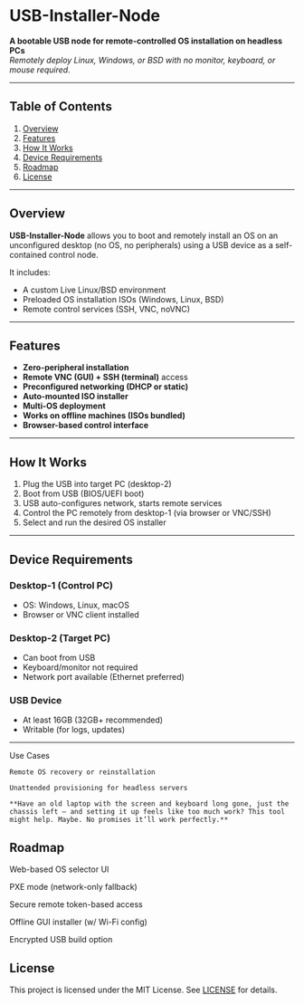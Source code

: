 # USB-Installer-Node

**A bootable USB node for remote-controlled OS installation on headless PCs**  
_Remotely deploy Linux, Windows, or BSD with no monitor, keyboard, or mouse required._

---

## Table of Contents

1. [Overview](#overview)  
2. [Features](#features)  
3. [How It Works](#how-it-works)  
4. [Device Requirements](#device-requirements)  
5. [Roadmap](#roadmap)  
6. [License](#license)

---

## Overview

**USB-Installer-Node** allows you to boot and remotely install an OS on an unconfigured desktop (no OS, no peripherals) using a USB device as a self-contained control node.

It includes:
- A custom Live Linux/BSD environment
- Preloaded OS installation ISOs (Windows, Linux, BSD)
- Remote control services (SSH, VNC, noVNC)

---

## Features

- **Zero-peripheral installation**  
- **Remote VNC (GUI) + SSH (terminal)** access  
- **Preconfigured networking (DHCP or static)**  
- **Auto-mounted ISO installer**  
- **Multi-OS deployment**  
- **Works on offline machines (ISOs bundled)**  
- **Browser-based control interface**

---

## How It Works

1. Plug the USB into target PC (desktop-2)
2. Boot from USB (BIOS/UEFI boot)
3. USB auto-configures network, starts remote services
4. Control the PC remotely from desktop-1 (via browser or VNC/SSH)
5. Select and run the desired OS installer

---

## Device Requirements

### Desktop-1 (Control PC)
- OS: Windows, Linux, macOS
- Browser or VNC client installed

### Desktop-2 (Target PC)
- Can boot from USB
- Keyboard/monitor not required
- Network port available (Ethernet preferred)

### USB Device
- At least 16GB (32GB+ recommended)
- Writable (for logs, updates)


---


 Use Cases

    Remote OS recovery or reinstallation

    Unattended provisioning for headless servers
    
    **Have an old laptop with the screen and keyboard long gone, just the chassis left — and setting it up feels like too much work? This tool might help. Maybe. No promises it’ll work perfectly.**



## Roadmap

Web-based OS selector UI

PXE mode (network-only fallback)

Secure remote token-based access

Offline GUI installer (w/ Wi-Fi config)

Encrypted USB build option



## License

This project is licensed under the MIT License. See [LICENSE](LICENSE) for details.
